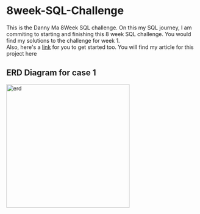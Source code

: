 # 8week-SQL-Challenge
This is the Danny Ma 8Week SQL challenge. On this my SQL journey, I am commiting to starting and finishing this 8 week SQL challenge. You would find my solutions to the challenge for week 1. <br>Also, here's a [link](https://8weeksqlchallenge.com/getting-started/) for you to get started too.
You will find my article for this project here
## ERD Diagram for case 1
<img width="323" alt="erd" src="https://user-images.githubusercontent.com/122122868/235795294-12db5378-c505-495d-a6fa-376958011783.PNG">

